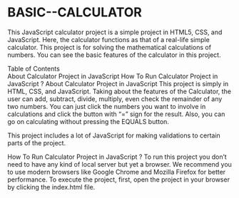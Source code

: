 # BASIC--CALCULATOR
This JavaScript calculator project is a simple project in HTML5, CSS, and JavaScript. Here, the calculator functions as that of a real-life simple calculator. This project is for solving the mathematical calculations of numbers. You can see the basic features of the calculator in this project.

Table of Contents	
About Calculator Project in JavaScript
How To Run Calculator Project in JavaScript ?
About Calculator Project in JavaScript
This project is simply in HTML, CSS, and JavaScript. Taking about the features of the Calculator, the user can add, subtract, divide, multiply, even check the remainder of any two numbers. You can just click the numbers you want to involve in calculations and click the button with “=” sign for the result. Also, you can go on calculating without pressing the EQUALS button.

This project includes a lot of JavaScript for making validations to certain parts of the project.

How To Run Calculator Project in JavaScript ?
To run this project you don’t need to have any kind of local server but yet a browser. We recommend you to use modern browsers like Google Chrome and Mozilla Firefox for better performance. To execute the project, first, open the project in your browser by clicking the index.html file.

